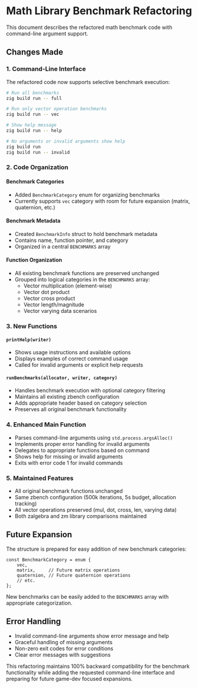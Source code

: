# Math Library Benchmark Refactoring

This document describes the refactored math benchmark code with command-line argument support.

## Changes Made

### 1. Command-Line Interface

The refactored code now supports selective benchmark execution:

```bash
# Run all benchmarks
zig build run -- full

# Run only vector operation benchmarks  
zig build run -- vec

# Show help message
zig build run -- help

# No arguments or invalid arguments show help
zig build run
zig build run -- invalid
```

### 2. Code Organization

#### Benchmark Categories
- Added `BenchmarkCategory` enum for organizing benchmarks
- Currently supports `vec` category with room for future expansion (matrix, quaternion, etc.)

#### Benchmark Metadata
- Created `BenchmarkInfo` struct to hold benchmark metadata
- Contains name, function pointer, and category
- Organized in a central `BENCHMARKS` array

#### Function Organization
- All existing benchmark functions are preserved unchanged
- Grouped into logical categories in the `BENCHMARKS` array:
  - Vector multiplication (element-wise)
  - Vector dot product
  - Vector cross product  
  - Vector length/magnitude
  - Vector varying data scenarios

### 3. New Functions

#### `printHelp(writer)`
- Shows usage instructions and available options
- Displays examples of correct command usage
- Called for invalid arguments or explicit help requests

#### `runBenchmarks(allocator, writer, category)`
- Handles benchmark execution with optional category filtering
- Maintains all existing zbench configuration
- Adds appropriate header based on category selection
- Preserves all original benchmark functionality

### 4. Enhanced Main Function

- Parses command-line arguments using `std.process.argsAlloc()`
- Implements proper error handling for invalid arguments
- Delegates to appropriate functions based on command
- Shows help for missing or invalid arguments
- Exits with error code 1 for invalid commands

### 5. Maintained Features

- All original benchmark functions unchanged
- Same zbench configuration (500k iterations, 5s budget, allocation tracking)
- All vector operations preserved (mul, dot, cross, len, varying data)
- Both zalgebra and zm library comparisons maintained

## Future Expansion

The structure is prepared for easy addition of new benchmark categories:

```zig
const BenchmarkCategory = enum {
    vec,
    matrix,     // Future matrix operations
    quaternion, // Future quaternion operations
    // etc.
};
```

New benchmarks can be easily added to the `BENCHMARKS` array with appropriate categorization.

## Error Handling

- Invalid command-line arguments show error message and help
- Graceful handling of missing arguments
- Non-zero exit codes for error conditions
- Clear error messages with suggestions

This refactoring maintains 100% backward compatibility for the benchmark functionality while adding the requested command-line interface and preparing for future game-dev focused expansions.